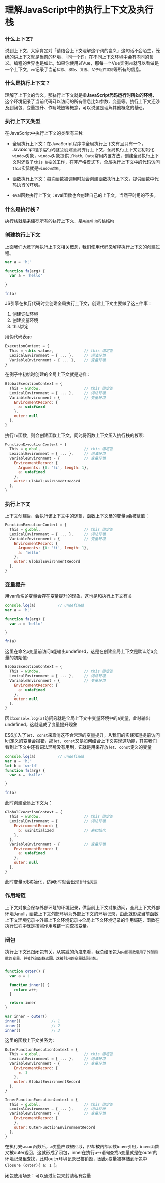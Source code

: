 # 理解JavaScript中的执行上下文及执行栈

### 什么上下文?

说到上下文，大家肯定对「请结合上下文理解这个词的含义」这句话不会陌生，笼统的讲上下文就是当前的环境，「同一个词」在不同上下文环境中会有不同的含义。编程的世界也是如此，如果你使用过Vue，那每一个Vue实例`vm`就可以看做是一个上下文，`vm`记录了当前`状态`、`模板`、`方法`、`父子组件实例`等所有的信息。

### 什么是执行上下文？

理解了上下文的含义，那执行上下文就是指**JavaScript代码运行时所处的环境**，这个环境记录了当前代码可以访问的所有信息比如参数、变量等。执行上下文还涉及到闭包、变量提升、作用域链等概念，可以说这是理解其他概念的基础。

### 执行上下文类型

在JavaScript中执行上下文的类型有三种:

- 全局执行上下文：在JavaScript程序中全局执行上下文有且只有一个，JavaScript程序运行时就会创建全局执行上下文，全局执行上下文会初始化`window`对象，`window`对象提供了`Math、Date`常用内置方法，创建全局执行上下文时还做了`this 绑定`的工作，在非严格模式下，全局执行上下文中的代码访问`this`实际就是`window对象`。

- 函数执行上下文：每次函数被调用时就会创建函数执行上下文，提供函数中代码执行的环境。

- eval函数执行上下文：eval函数也会创建自己的上下文，当然平时用的不多。

### 什么是执行栈？

执行栈就是来储存所有的执行上下文，是`先进后出`的栈结构

### 创建执行上下文

上面我们大概了解执行上下文相关概念，我们使用代码来解释执行上下文的创建过程。


```js
var a = 'hi'

function fn(arg) {
  var a = 'hello'

}

fn(a)
```

JS引擎在执行代码时会创建全局执行上下文，创建上下文主要做了这三件事：
1. 创建词法环境
2. 创建变量环境
3. this绑定

用伪代码表示:
```js
ExecutionContext = {
  This = <this value>,              // this 绑定值
  LexicalEnvironment = { ... },     // 词法环境
  VariableEnvironment = { ... },    // 变量环境
}
```

在例子中初始时创建的全局上下文就是这样：
```js
GlobalExecutionContext = {
  This = window,                    // this 绑定值
  LexicalEnvironment = { ... },     // 词法环境
  VariableEnvironment = {           // 变量环境
    EnvironmentRecord: {
      a: undefined
    },
    outer: null
  },                                
}
```

执行`fn`函数，则会创建函数上下文，同时将函数上下文压入执行栈的栈顶:
```js
FunctionExecutionContext = {
  This = global,                    // this 绑定值
  LexicalEnvironment = { ... },     // 词法环境
  VariableEnvironment = {           // 变量环境
    EnvironmentRecord: {
      Arguments: {0: 'hi', length: 1},
      a: undefined
    },
    outer: GlobalEnvironmentRecord
  },                                
}
```

### 执行上下文

上下文创建后，会执行该上下文中的逻辑，函数上下文里的变量a会被赋值：

```js
FunctionExecutionContext = {
  This = global,                    // this 绑定值
  LexicalEnvironment = { ... },     // 词法环境
  VariableEnvironment = {           // 变量环境
    EnvironmentRecord: {
      Arguments: {0: 'hi', length: 1},
      a: 'hello'
    },
    outer: GlobalEnvironmentRecord
  },                                
}
```

### 变量提升

用var命名的变量会存在变量提升的现象，这也是和执行上下文有关
```js
console.log(a)          // undefined
var a = 'hi'

function fn(arg) {
  var a = 'hello'

}

fn(a)
```
这里在命名a变量前访问a能输出undefined，这是在创建全局上下文是默认给a变量的初始值:

```js
GlobalExecutionContext = {
  This = window,                    // this 绑定值
  LexicalEnvironment = { ... },     // 词法环境
  VariableEnvironment = {           // 变量环境
    EnvironmentRecord: {
      a: undefined
    },
    outer: null
  },                                
}
```

因此`console.log(a)`访问的就是全局上下文中变量环境中的a变量，此时输出undefined，这就造成了变量提升现象

ES6加入了`let`、`const`来取消这不合常理的变量提升，从我们的实践知道提前访问let定义的变量会报错，那`let`、`const`又是如何结合上下文实现这功能，其实我们看到上下文中还有词法环境没有用到，它就是用来存放`let`、`const`定义的变量

```js
console.log(a)          // undefined
var a = 'hi'
let b = 'world'
function fn(arg) {
  var a = 'hello'

}

fn(a)
```

此时创建全局上下文为：

```js
GlobalExecutionContext = {
  This = window,                    // this 绑定值
  LexicalEnvironment = {            // 词法环境
    EnvironmentRecord: {
      b: uninitialized              // 未初始化
    },
  },     
  VariableEnvironment = {           // 变量环境
    EnvironmentRecord: {
      a: undefined
    },
    outer: null
  },                                
}
```

此时变量b未初始化，访问b时就会出现`暂时性死区`

### 作用域链

上下文对象会保存外部环境的环境记录，供当前上下文对象访问，全局上下文外部环境为null，函数上下文外部环境为外部上下文的环境记录，由此就形成当前函数上下文环境记录->外部上下文环境记录->全局上下文环境记录的作用域链，函数在执行过程中就是按照作用域链一次查找变量。

### 闭包

执行上下文还跟闭包有关，从实践的角度来看，我总结闭包为`内部函数引用了外部函数的变量，并被外部函数返回，这被引用的变量就是闭包`。

```js

function outer() {
  var a = 1

  function inner() {
    return a++;
  }

  return inner
}

var inner = outer()
inner()              // 1
inner()              // 2
inner()              // 3
```

这里的函数上下文关系为:

```js
OuterFunctionExecutionContext = {
  This = global,                    // this 绑定值
  LexicalEnvironment = { ... },     // 词法环境
  VariableEnvironment = {           // 变量环境
    EnvironmentRecord: {
      a: 1
    },
    outer: GlobalEnvironmentRecord
  },                                
}

InnerFunctionExecutionContext = {
  This = global,                    // this 绑定值
  LexicalEnvironment = { ... },     // 词法环境
  VariableEnvironment = {           // 变量环境
    EnvironmentRecord: {
    },
    outer: OuterFunctionEnvironmentRecord
  },                                
}
```

在执行完outer函数后，a变量应该被回收，但却被内部函数inner引用，inner函数又被outer返回，这就形成了闭包，inner在执行`a++`语句查找a变量就是在outer的环境记录里查找，此时outer环境记录已被销毁，因此a变量被存储到闭包中`Closure (outer){ a: 1 }`。

闭包使用场景：可以通过闭包来封装私有变量


